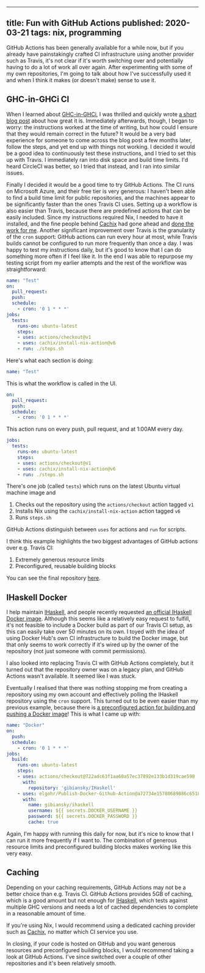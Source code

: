 --------------------------------------------------------------------------------
title: Fun with GitHub Actions
published: 2020-03-21
tags: nix, programming
--------------------------------------------------------------------------------

GitHub Actions has been generally available for a while now, but if you already
have painstakingly crafted CI infrastructure using another provider such as
Travis, it's not clear if it's worth switching over and potentially having to
do a lot of work all over again. After experimenting with some of my own
repositories, I'm going to talk about how I've successfully used it and when
I think it makes (or doesn't make) sense to use it.

## GHC-in-GHCi CI

When I learned about
[GHC-in-GHCi](https://gitlab.haskell.org/ghc/ghc/wikis/building/in-ghci), I was
thrilled and quickly wrote [a short blog
post](https://vaibhavsagar.com/blog/2019/06/22/easy-ghc-hacking/) about how
great it is. Immediately afterwards, though, I began to worry: the instructions
worked at the time of writing, but how could I ensure that they would remain
correct in the future? It would be a very bad experience for someone to come
across the blog post a few months later, follow the steps, and yet end up with
things not working. I decided it would be a good idea to continuously test
these instructions, and I tried to set this up with Travis. I immediately ran
into disk space and build time limits. I'd heard CircleCI was better, so
I tried that instead, and I ran into similar issues.

Finally I decided it would be a good time to try GitHub Actions. The CI runs on
Microsoft Azure, and their free tier is very generous: I haven't been able to
find a build time limit for public repositories, and the machines appear to be
significantly faster than the ones Travis CI uses. Setting up a workflow is
also easier than Travis, because there are predefined actions that can be
easily included. Since my instructions required Nix, I needed to have it
installed, and the fine people behind [Cachix](https://cachix.org/) had gone
ahead and [done the work for
me](https://github.com/cachix/install-nix-action/). Another significant
improvement over Travis is the granularity of the `cron` support: GitHub
actions can run every hour at most, while Travis builds cannot be configured to
run more frequently than once a day. I was happy to test my instructions daily,
but it's good to know that I can do something more often if I feel like it. In
the end I was able to repurpose my testing script from my earlier attempts and
the rest of the workflow was straightforward:

```yaml
name: "Test"
on:
  pull_request:
  push:
  schedule:
    - cron: '0 1 * * *'
jobs:
  tests:
    runs-on: ubuntu-latest
    steps:
    - uses: actions/checkout@v1
    - uses: cachix/install-nix-action@v6
    - run: ./steps.sh
```

Here's what each section is doing:

```yaml
name: "Test"
```

This is what the workflow is called in the UI.

```yaml
on:
  pull_request:
  push:
  schedule:
    - cron: '0 1 * * *'
```

This action runs on every push, pull request, and at 1:00AM every day.

```yaml
jobs:
  tests:
    runs-on: ubuntu-latest
    steps:
    - uses: actions/checkout@v1
    - uses: cachix/install-nix-action@v6
    - run: ./steps.sh
```

There's one job (called `tests`) which runs on the latest Ubuntu virtual
machine image and

1. Checks out the repository using the `actions/checkout` action tagged `v1`
1. Installs Nix using the `cachix/install-nix-action` action tagged `v6`
1. Runs `steps.sh`

GitHub Actions distinguish between `uses` for actions and `run` for scripts.

I think this example highlights the two biggest advantages of GitHub actions
over e.g. Travis CI:

1. Extremely generous resource limits
1. Preconfigured, reusable building blocks

You can see the final repository
[here](https://github.com/vaibhavsagar/ghc-dev-ci/).

## IHaskell Docker

I help maintain [IHaskell](https://github.com/gibiansky/IHaskell), and people
recently requested [an official IHaskell Docker
image](https://github.com/gibiansky/IHaskell/issues/1030). Although this seems
like a relatively easy request to fulfill, it's not feasible to include
a Docker build as part of our Travis CI setup, as this can easily take over 50
minutes on its own. I toyed with the idea of using Docker Hub's own CI
infrastructure to build the Docker image, but that only seems to work correctly
if it's wired up by the owner of the repository (not just someone with commit
permissions).

I also looked into replacing Travis CI with GitHub Actions completely, but it
turned out that the repository owner was on a legacy plan, and GitHub Actions
wasn't available. It seemed like I was stuck.

Eventually I realised that there was nothing stopping me from creating
a repository using my own account and effectively polling the IHaskell
repository using the `cron` support. This turned out to be even easier than my
previous example, because there is [a preconfigured action for building and
pushing a Docker
image](https://github.com/elgohr/Publish-Docker-Github-Action)! This is what
I came up with:

```yaml
name: "Docker"
on:
  push:
  schedule:
    - cron: '0 1 * * *'
jobs:
  build:
    runs-on: ubuntu-latest
    steps:
    - uses: actions/checkout@722adc63f1aa60a57ec37892e133b1d319cae598
      with:
        repository: 'gibiansky/IHaskell'
    - uses: elgohr/Publish-Docker-Github-Action@a72734e15780689886c6518c4dc2e17876d05d4e
      with:
        name: gibiansky/ihaskell
        username: ${{ secrets.DOCKER_USERNAME }}
        password: ${{ secrets.DOCKER_PASSWORD }}
        cache: true
```

Again, I'm happy with running this daily for now, but it's nice to know that
I can run it more frequently if I want to. The combination of generous resource
limits and preconfigured building blocks makes working like this very easy.

## Caching

Depending on your caching requirements, GitHub Actions may not be a better
choice than e.g. Travis CI. GitHub Actions provides 5GB of caching, which is
a good amount but not enough for
[IHaskell](https://github.com/gibiansky/IHaskell), which tests against multiple
GHC versions and needs a lot of cached dependencies to complete in a reasonable
amount of time.

If you're using Nix, I would recommend using a dedicated caching provider such
as [Cachix](https://cachix.org/), no matter which CI service you use.

In closing, if your code is hosted on GitHub and you want generous resources
and preconfigured building blocks, I would recommend taking a look at GitHub
Actions. I've since switched over a couple of other repositories and it's been
relatively smooth.
